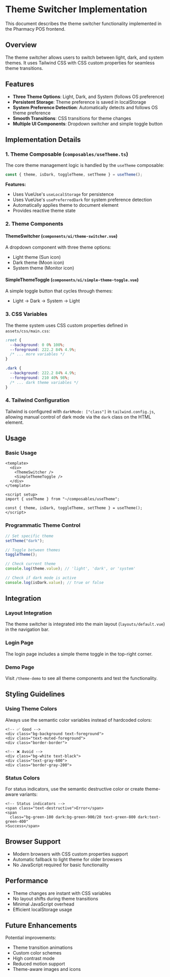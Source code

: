 # Theme Switcher Implementation

This document describes the theme switcher functionality implemented in the Pharmacy POS frontend.

## Overview

The theme switcher allows users to switch between light, dark, and system themes. It uses Tailwind CSS with CSS custom properties for seamless theme transitions.

## Features

- **Three Theme Options**: Light, Dark, and System (follows OS preference)
- **Persistent Storage**: Theme preference is saved in localStorage
- **System Preference Detection**: Automatically detects and follows OS theme preference
- **Smooth Transitions**: CSS transitions for theme changes
- **Multiple UI Components**: Dropdown switcher and simple toggle button

## Implementation Details

### 1. Theme Composable (`composables/useTheme.ts`)

The core theme management logic is handled by the `useTheme` composable:

```typescript
const { theme, isDark, toggleTheme, setTheme } = useTheme();
```

**Features:**

- Uses VueUse's `useLocalStorage` for persistence
- Uses VueUse's `usePreferredDark` for system preference detection
- Automatically applies theme to document element
- Provides reactive theme state

### 2. Theme Components

#### ThemeSwitcher (`components/ui/theme-switcher.vue`)

A dropdown component with three theme options:

- Light theme (Sun icon)
- Dark theme (Moon icon)
- System theme (Monitor icon)

#### SimpleThemeToggle (`components/ui/simple-theme-toggle.vue`)

A simple toggle button that cycles through themes:

- Light → Dark → System → Light

### 3. CSS Variables

The theme system uses CSS custom properties defined in `assets/css/main.css`:

```css
:root {
  --background: 0 0% 100%;
  --foreground: 222.2 84% 4.9%;
  /* ... more variables */
}

.dark {
  --background: 222.2 84% 4.9%;
  --foreground: 210 40% 98%;
  /* ... dark theme variables */
}
```

### 4. Tailwind Configuration

Tailwind is configured with `darkMode: ["class"]` in `tailwind.config.js`, allowing manual control of dark mode via the `dark` class on the HTML element.

## Usage

### Basic Usage

```vue
<template>
  <div>
    <ThemeSwitcher />
    <SimpleThemeToggle />
  </div>
</template>

<script setup>
import { useTheme } from "~/composables/useTheme";

const { theme, isDark, toggleTheme, setTheme } = useTheme();
</script>
```

### Programmatic Theme Control

```typescript
// Set specific theme
setTheme("dark");

// Toggle between themes
toggleTheme();

// Check current theme
console.log(theme.value); // 'light', 'dark', or 'system'

// Check if dark mode is active
console.log(isDark.value); // true or false
```

## Integration

### Layout Integration

The theme switcher is integrated into the main layout (`layouts/default.vue`) in the navigation bar.

### Login Page

The login page includes a simple theme toggle in the top-right corner.

### Demo Page

Visit `/theme-demo` to see all theme components and test the functionality.

## Styling Guidelines

### Using Theme Colors

Always use the semantic color variables instead of hardcoded colors:

```vue
<!-- ✅ Good -->
<div class="bg-background text-foreground">
<div class="text-muted-foreground">
<div class="border-border">

<!-- ❌ Avoid -->
<div class="bg-white text-black">
<div class="text-gray-600">
<div class="border-gray-200">
```

### Status Colors

For status indicators, use the semantic destructive color or create theme-aware variants:

```vue
<!-- Status indicators -->
<span class="text-destructive">Error</span>
<span
  class="bg-green-100 dark:bg-green-900/20 text-green-800 dark:text-green-400"
>Success</span>
```

## Browser Support

- Modern browsers with CSS custom properties support
- Automatic fallback to light theme for older browsers
- No JavaScript required for basic functionality

## Performance

- Theme changes are instant with CSS variables
- No layout shifts during theme transitions
- Minimal JavaScript overhead
- Efficient localStorage usage

## Future Enhancements

Potential improvements:

- Theme transition animations
- Custom color schemes
- High contrast mode
- Reduced motion support
- Theme-aware images and icons
